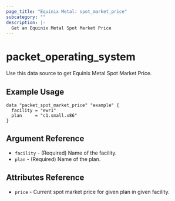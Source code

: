 ```yaml
---
page_title: "Equinix Metal: spot_market_price"
subcategory: ""
description: |-
  Get an Equinix Metal Spot Market Price
---
```


# packet\_operating\_system

Use this data source to get Equinix Metal Spot Market Price.

## Example Usage

```hcl
data "packet_spot_market_price" "example" {
  facility = "ewr1"
  plan     = "c1.small.x86"
}
```

## Argument Reference

* `facility` - (Required) Name of the facility.
* `plan` - (Required) Name of the plan.

## Attributes Reference

* `price` - Current spot market price for given plan in given facility.
